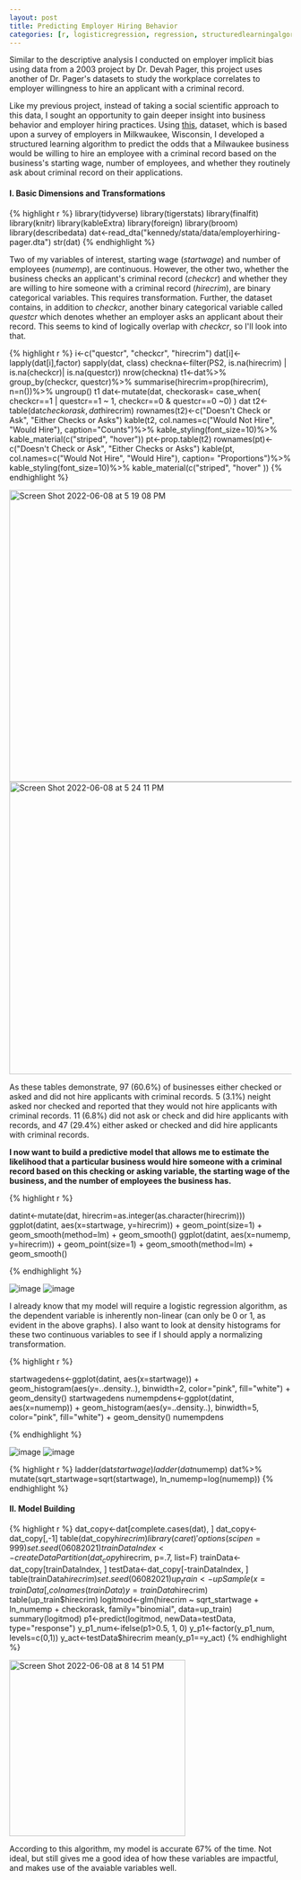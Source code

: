 ```yaml
---
layout: post
title: Predicting Employer Hiring Behavior
categories: [r, logisticregression, regression, structuredlearningalgorithms, dataanalysis]
---
```


Similar to the descriptive analysis I conducted on employer implicit bias using data from a 2003 
project by Dr. Devah Pager, this project uses another of Dr. Pager's datasets to study the workplace 
correlates to employer willingness to hire an applicant with a criminal record. 
<!--more-->
Like my previous project, instead of 
taking a social scientific approach to this data, I sought an opportunity to gain deeper insight into business 
behavior and employer hiring practices. Using [this](https://www.icpsr.umich.edu/web/ICPSR/studies/3599/datadocumentation), 
dataset, which is based upon a survey of employers in Milkwaukee, Wisconsin, I developed a structured learning algorithm
to predict the odds that a Milwaukee business would be willing to hire an employee with a criminal record 
based on the business's starting wage, number of employees, and whether they routinely ask about criminal 
record on their applications.

#### I. Basic Dimensions and Transformations

{% highlight r %}
library(tidyverse)
library(tigerstats)
library(finalfit)
library(knitr)
library(kableExtra)
library(foreign)
library(broom)
library(describedata)
dat<-read_dta("kennedy/stata/data/employerhiring-pager.dta")
str(dat)
{% endhighlight %}

Two of my variables of interest, starting wage (_startwage_) and number of employees (_numemp_), are continuous. 
However, the other two, whether the business checks an applicant's criminal record (_checkcr_) and whether 
they are willing to hire someone with a criminal record (_hirecrim_), are binary categorical variables. 
This requires transformation. Further, the dataset contains, in addition to _checkcr_, another binary categorical 
variable called _questcr_ which denotes whether an employer asks an applicant about their record. This seems to kind of 
logically overlap with _checkcr_, so I'll look into that.

{% highlight r %}
i<-c("questcr", "checkcr", "hirecrim")
dat[i]<-lapply(dat[i],factor)
sapply(dat, class)
checkna<-filter(PS2, is.na(hirecrim) | is.na(checkcr)| is.na(questcr))
nrow(checkna)
t1<-dat%>%
  group_by(checkcr, questcr)%>%
  summarise(hirecrim=prop(hirecrim),
            n=n())%>%
  ungroup()
t1
dat<-mutate(dat, checkorask=
              case_when(
                checkcr==1 | questcr==1 ~ 1,
                checkcr==0 & questcr==0 ~0)
              )
dat
t2<-table(dat$checkorask, dat$hirecrim)
rownames(t2)<-c("Doesn't Check or Ask", "Either Checks or Asks")
kable(t2, col.names=c("Would Not Hire", "Would Hire"), caption="Counts")%>%
  kable_styling(font_size=10)%>%
  kable_material(c("striped", "hover"))
pt<-prop.table(t2)
rownames(pt)<-c("Doesn't Check or Ask", "Either Checks or Asks")
kable(pt, col.names=c("Would Not Hire", "Would Hire"), caption= "Proportions")%>%
  kable_styling(font_size=10)%>%
  kable_material(c("striped", "hover"
  ))
  {% endhighlight %}
  
  <img width="520" alt="Screen Shot 2022-06-08 at 5 19 08 PM" src="https://user-images.githubusercontent.com/102122956/172914463-651d6584-919b-412e-b725-9bc23996e2c5.png">

<img width="521" alt="Screen Shot 2022-06-08 at 5 24 11 PM" src="https://user-images.githubusercontent.com/102122956/172720210-c628cfc4-9393-411d-a50a-5104e1d2282c.png">
 
 As these tables demonstrate, 97 (60.6%) of businesses either checked or asked and did not hire applicants with criminal records. 5 (3.1%) neight asked nor checked and reported that they would not hire applicants with criminal records. 11 (6.8%) did not ask or check and did hire applicants with records, and 47 (29.4%) either asked or checked and did hire applicants with criminal records.

**I now want to build a predictive model that allows me to estimate the likelihood that a particular business would hire someone with a criminal record based on this checking or asking variable, the starting wage of the business, and the number of employees the business has.**

{% highlight r %}

datint<-mutate(dat, hirecrim=as.integer(as.character(hirecrim)))
ggplot(datint, aes(x=startwage, y=hirecrim)) + geom_point(size=1) + geom_smooth(method=lm) + geom_smooth()
ggplot(datint, aes(x=numemp, y=hirecrim)) + geom_point(size=1) + geom_smooth(method=lm) + geom_smooth()

{% endhighlight %}

![image](https://user-images.githubusercontent.com/102122956/172723481-a8ed6f87-368e-4bb6-b896-76357f268689.png)
![image](https://user-images.githubusercontent.com/102122956/172723656-de661038-fad5-41c4-99b5-ebb70793f756.png)


I already know that my model will require a logistic regression algorithm, as the dependent variable is inherently non-linear (can only be 0 or 1, as evident in the above graphs). I also want to look at density histograms for these two continuous variables to see if I should apply a normalizing transformation.

{% highlight r %}

startwagedens<-ggplot(datint, aes(x=startwage)) + geom_histogram(aes(y=..density..), binwidth=2, color="pink", fill="white") + geom_density()
startwagedens
numempdens<-ggplot(datint, aes(x=numemp)) + geom_histogram(aes(y=..density..), binwidth=5, color="pink", fill="white") + geom_density()
numempdens

{% endhighlight %}

![image](https://user-images.githubusercontent.com/102122956/172724231-0f7b97f8-9965-4181-b3ce-e46ee1fe341b.png)
![image](https://user-images.githubusercontent.com/102122956/172724433-4fad9859-41b4-44cf-8958-6fedcc3ac671.png)

{% highlight r %}
ladder(dat$startwage)
ladder(dat$numemp)
dat%>%
  mutate(sqrt_startwage=sqrt(startwage),
         ln_numemp=log(numemp))
{% endhighlight %}

#### II. Model Building

{% highlight r %}
dat_copy<-dat[complete.cases(dat), ]
dat_copy<-dat_copy[,-1]
table(dat_copy$hirecrim)
library(caret)
'%ni%'<-Negate('%in%')
options(scipen=999)
set.seed(06082021)
trainDataIndex<-createDataPartition(dat_copy$hirecrim, p=.7, list=F)
trainData<-dat_copy[trainDataIndex, ]
testData<-dat_copy[-trainDataIndex, ]
table(trainData$hirecrim)
set.seed(06082021)
up_train<-upSample(x=trainData[, colnames(trainData) %ni% "hirecrim"],
                   y=trainData$hirecrim)
table(up_train$hirecrim)
logitmod<-glm(hirecrim ~ sqrt_startwage + ln_numemp + checkorask, family="binomial", data=up_train)
summary(logitmod)
p1<-predict(logitmod, newData=testData, type="response")
y_p1_num<-ifelse(p1>0.5, 1, 0)
y_p1<-factor(y_p1_num, levels=c(0,1))
y_act<-testData$hirecrim
mean(y_p1==y_act)
{% endhighlight %}

<img width="314" alt="Screen Shot 2022-06-08 at 8 14 51 PM" src="https://user-images.githubusercontent.com/102122956/172738207-3dcd3711-5238-4e43-8a67-e267666d9c0b.png">


According to this algorithm, my model is accurate 67% of the time. Not ideal, but still gives me a good idea of how these variables are impactful, and makes use of the avaiable variables well.



